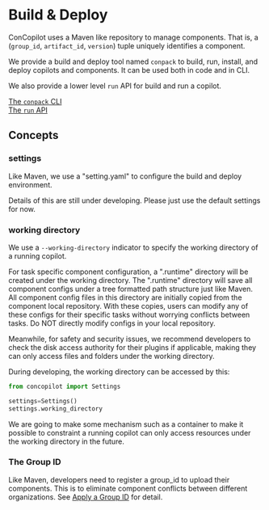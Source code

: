 # Build & Deploy

ConCopilot uses a Maven like repository to manage components.
That is, a (`group_id`, `artifact_id`, `version`) tuple uniquely identifies a component.

We provide a build and deploy tool named `conpack` to build, run, install, and deploy copilots and components.
It can be used both in code and in CLI.

We also provide a lower level `run` API for build and run a copilot.

[The `conpack` CLI](conpack.md)
<br>
[The `run` API](run.md)

## Concepts

### settings

Like Maven, we use a "setting.yaml" to configure the build and deploy environment.

Details of this are still under developing. Please just use the default settings for now.

### working directory

We use a `--working-directory` indicator to specify the working directory of a running copilot.

For task specific component configuration, a ".runtime" directory will be created under the working directory.
The ".runtime" directory will save all component configs under a tree formatted path structure just like Maven.
All component config files in this directory are initially copied from the component local repository.
With these copies, users can modify any of these configs for their specific tasks without worrying conflicts between tasks.
Do NOT directly modify configs in your local repository.

Meanwhile, for safety and security issues,
we recommend developers to check the disk access authority for their plugins if applicable,
making they can only access files and folders under the working directory.

During developing, the working directory can be accessed by this:

```python
from concopilot import Settings

settings=Settings()
settings.working_directory
```

We are going to make some mechanism such as a container to make it possible to constraint a running copilot can only access resources under the working directory in the future.

### The Group ID

Like Maven, developers need to register a group_id to upload their components.
This is to eliminate component conflicts between different organizations.
See [Apply a Group ID](group_id.md) for detail.
